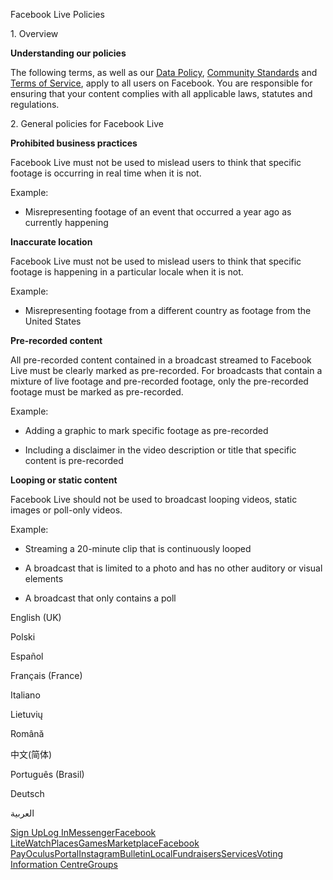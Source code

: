 Facebook Live Policies

1\. Overview

**Understanding our policies**

The following terms, as well as our [Data Policy](https://www.facebook.com/about/privacy/), [Community Standards](https://www.facebook.com/communitystandards/) and [Terms of Service](https://www.facebook.com/legal/terms), apply to all users on Facebook. You are responsible for ensuring that your content complies with all applicable laws, statutes and regulations.

2\. General policies for Facebook Live

**Prohibited business practices**

Facebook Live must not be used to mislead users to think that specific footage is occurring in real time when it is not.

Example:

*   Misrepresenting footage of an event that occurred a year ago as currently happening

**Inaccurate location**

Facebook Live must not be used to mislead users to think that specific footage is happening in a particular locale when it is not.

Example:

*   Misrepresenting footage from a different country as footage from the United States

**Pre-recorded content**

All pre-recorded content contained in a broadcast streamed to Facebook Live must be clearly marked as pre-recorded. For broadcasts that contain a mixture of live footage and pre-recorded footage, only the pre-recorded footage must be marked as pre-recorded.

Example:

*   Adding a graphic to mark specific footage as pre-recorded

*   Including a disclaimer in the video description or title that specific content is pre-recorded

**Looping or static content**

Facebook Live should not be used to broadcast looping videos, static images or poll-only videos.

Example:

*   Streaming a 20-minute clip that is continuously looped

*   A broadcast that is limited to a photo and has no other auditory or visual elements

*   A broadcast that only contains a poll

English (UK)

Polski

Español

Français (France)

Italiano

Lietuvių

Română

中文(简体)

Português (Brasil)

Deutsch

العربية

[Sign Up](https://www.facebook.com/reg/)[Log In](https://www.facebook.com/login/)[Messenger](https://l.facebook.com/l.php?u=https%3A%2F%2Fmessenger.com%2F&h=AT3XkKuBmZYEnD041OJwgxnTWw2QV5D0or6YeC61rHfyRfxPYYArSZKojLTorQeOmBjdbi5QnI-cM59yNOOwAJd0vdJy5mb_Kbs6YRzVfmLvrKW2AvYhQNaOcMcjLHsNUnpvqNRjt3o_rzxf2Thyc5700pPPpLrYVB0nHA)[Facebook Lite](https://www.facebook.com/lite/)[Watch](https://en-gb.facebook.com/watch/)[Places](https://www.facebook.com/places/)[Games](https://www.facebook.com/games/)[Marketplace](https://www.facebook.com/marketplace/)[Facebook Pay](https://pay.facebook.com/)[Oculus](https://l.facebook.com/l.php?u=https%3A%2F%2Fwww.oculus.com%2F&h=AT3XkKuBmZYEnD041OJwgxnTWw2QV5D0or6YeC61rHfyRfxPYYArSZKojLTorQeOmBjdbi5QnI-cM59yNOOwAJd0vdJy5mb_Kbs6YRzVfmLvrKW2AvYhQNaOcMcjLHsNUnpvqNRjt3o_rzxf2Thyc5700pPPpLrYVB0nHA)[Portal](https://portal.facebook.com/)[Instagram](https://l.facebook.com/l.php?u=https%3A%2F%2Fwww.instagram.com%2F&h=AT3XkKuBmZYEnD041OJwgxnTWw2QV5D0or6YeC61rHfyRfxPYYArSZKojLTorQeOmBjdbi5QnI-cM59yNOOwAJd0vdJy5mb_Kbs6YRzVfmLvrKW2AvYhQNaOcMcjLHsNUnpvqNRjt3o_rzxf2Thyc5700pPPpLrYVB0nHA)[Bulletin](https://www.bulletin.com/)[Local](https://www.facebook.com/local/lists/245019872666104/)[Fundraisers](https://www.facebook.com/fundraisers/)[Services](https://www.facebook.com/biz/directory/)[Voting Information Centre](https://www.facebook.com/votinginformationcenter/?entry_point=c2l0ZQ%3D%3D)[Groups](https://www.facebook.com/groups/explore/)